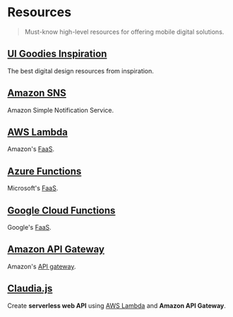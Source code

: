 # Resources

> Must-know high-level resources for offering mobile digital solutions.

## [UI Goodies Inspiration](https://uigoodies.com/inspiration)

The best digital design resources from inspiration.

## [Amazon SNS](https://docs.aws.amazon.com/sns)

Amazon Simple Notification Service.

## [AWS Lambda](http://aws.amazon.com/lambda)

Amazon's [FaaS](/doc/glossary.md#faas).

## [Azure Functions](http://azure.microsoft.com/products/functions)

Microsoft's [FaaS](/doc/glossary.md#faas).

## [Google Cloud Functions](https://cloud.google.com/functions)

Google's [FaaS](/doc/glossary.md#faas).

## [Amazon API Gateway](https://aws.amazon.com/api-gateway)

Amazon's [API gateway](/doc/glossary.md#api-gateway).

## [Claudia.js](https://claudiajs.com/tutorials/hello-world-api-gateway.html)

Create **serverless web API** using [AWS Lambda](/doc/resources#aws-lambda) and **Amazon API Gateway**.

